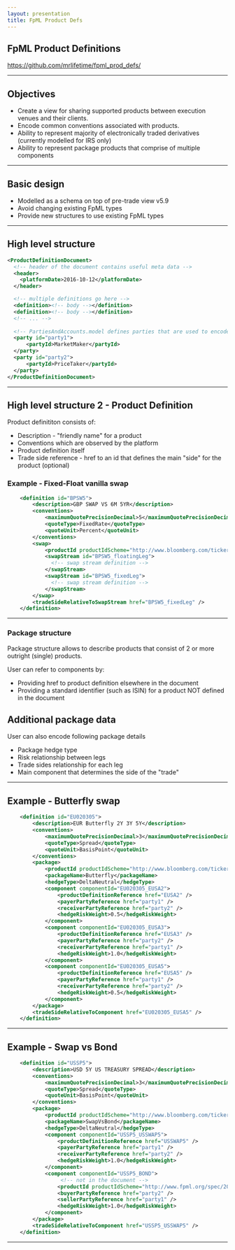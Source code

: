 ```yaml
---
layout: presentation
title: FpML Product Defs
---
```


## FpML Product Definitions
https://github.com/mrlifetime/fpml_prod_defs/


---

## Objectives

- Create a view for sharing supported products between execution venues and their clients.
- Encode common conventions associated with products.
- Ability to represent majority of electronically traded derivatives (currently modelled for IRS only)
- Ability to represent package products that comprise of multiple components

---

## Basic design

- Modelled as a schema on top of pre-trade view v5.9
- Avoid changing existing FpML types
- Provide new structures to use existing FpML types

---

## High level structure

```xml
<ProductDefinitionDocument>
  <!-- header of the document contains useful meta data -->
  <header>
    <platformDate>2016-10-12</platformDate>
  </header>

  <!-- multiple definitions go here -->
  <definition><!-- body --></definition>
  <definition><!-- body --></definition>
  <!-- ... -->
 
  <!-- PartiesAndAccounts.model defines parties that are used to encode trade sides -->
  <party id="party1">
      <partyId>MarketMaker</partyId>
  </party>
  <party id="party2">
      <partyId>PriceTaker</partyId>
  </party>
</ProductDefinitionDocument>

```
---

## High level structure 2 - Product Definition

Product definititon consists of:

- Description - "friendly name" for a product
- Conventions which are observed by the platform
- Product definition itself
- Trade side reference - href to an id that defines the main "side" for the product (optional)

### Example - Fixed-Float vanilla swap

```xml
    <definition id="BPSW5">
        <description>GBP SWAP VS 6M 5YR</description>
        <conventions>
            <maximumQuotePrecisionDecimal>5</maximumQuotePrecisionDecimal>
            <quoteType>FixedRate</quoteType>
            <quoteUnit>Percent</quoteUnit>
        </conventions>
        <swap>
            <productId productIdScheme="http://www.bloomberg.com/ticker-scheme">BPSW5</productId>
            <swapStream id="BPSW5_floatingLeg">
              <!-- swap stream definition -->
            </swapStream>
            <swapStream id="BPSW5_fixedLeg">
              <!-- swap stream definition -->
            </swapStream>
        </swap>
        <tradeSideRelativeToSwapStream href="BPSW5_fixedLeg" />
    </definition>
```

---

### Package structure

Package structure allows to describe products that consist of 2 or more outright (single) products.

User can refer to components by:

- Providing href to product definition elsewhere in the document
- Providing a standard identifier (such as ISIN) for a product NOT defined in the document

## Additional package data

User can also encode following package details

- Package hedge type
- Risk relationship between legs
- Trade sides relationship for each leg
- Main component that determines the side of the "trade"
---

## Example - Butterfly swap

```xml
    <definition id="EU020305">
        <description>EUR Butterfly 2Y 3Y 5Y</description>
        <conventions>
            <maximumQuotePrecisionDecimal>3</maximumQuotePrecisionDecimal>
            <quoteType>Spread</quoteType>
            <quoteUnit>BasisPoint</quoteUnit>
        </conventions>
        <package>
            <productId productIdScheme="http://www.bloomberg.com/ticker-scheme">EU020305</productId>
            <packageName>Butterfly</packageName>
            <hedgeType>DeltaNeutral</hedgeType>
            <component componentId="EU020305_EUSA2">
                <productDefinitionReference href="EUSA2" />
                <payerPartyReference href="party1" />
                <receiverPartyReference href="party2" />
                <hedgeRiskWeight>0.5</hedgeRiskWeight>
            </component>
            <component componentId="EU020305_EUSA3">
                <productDefinitionReference href="EUSA3" />
                <payerPartyReference href="party2" />
                <receiverPartyReference href="party1" />
                <hedgeRiskWeight>1.0</hedgeRiskWeight>
            </component>
            <component componentId="EU020305_EUSA5">
                <productDefinitionReference href="EUSA5" />
                <payerPartyReference href="party1" />
                <receiverPartyReference href="party2" />
                <hedgeRiskWeight>0.5</hedgeRiskWeight>
            </component>
        </package>
        <tradeSideRelativeToComponent href="EU020305_EUSA5" />
    </definition>
```
---

## Example - Swap vs Bond

```xml
    <definition id="USSP5">
        <description>USD 5Y US TREASURY SPREAD</description>
        <conventions>
            <maximumQuotePrecisionDecimal>3</maximumQuotePrecisionDecimal>
            <quoteType>Spread</quoteType>
            <quoteUnit>BasisPoint</quoteUnit>
        </conventions>
        <package>
            <productId productIdScheme="http://www.bloomberg.com/ticker-scheme">USSP5</productId>
            <packageName>SwapVsBond</packageName>
            <hedgeType>DeltaNeutral</hedgeType>
            <component componentId="USSP5_USSWAP5">
                <productDefinitionReference href="USSWAP5" />
                <payerPartyReference href="party1" />
                <receiverPartyReference href="party2" />
                <hedgeRiskWeight>1.0</hedgeRiskWeight>
            </component>
            <component componentId="USSP5_BOND">
                 <!-- not in the document -->
                <productId productIdScheme="http://www.fpml.org/spec/2002/instrument-id-ISIN-1-0/">US912828T677</productId>
                <buyerPartyReference href="party2" />
                <sellerPartyReference href="party1" />
                <hedgeRiskWeight>1.0</hedgeRiskWeight>
            </component>
        </package>
        <tradeSideRelativeToComponent href="USSP5_USSWAP5" />
    </definition>
```
---
